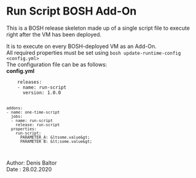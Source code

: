 Run Script BOSH Add-On
=======================
This is a BOSH release skeleton made up of a single script file to execute right after the VM has been deployed. <br>
<p>
It is to execute on every BOSH-deployed VM as an Add-On.<br>
All required properties must be set using <code>bosh update-runtime-config &lt;config.yml&gt;</code><br>
The configuration file can be as follows:<br>
<strong>config.yml</strong><br>
<code>
	releases:
	- name: run-script
	  version: 1.0.0

	addons:
	- name: one-time-script
	  jobs:
	  - name: run-script
	    release: run-script
	  properties:
	    run-script:
	      PARAMETER_A: &ltsome.value&gt;
	      PARAMETER_B: &lt;some.value&gt;
</code>
</p>
Author: Denis Baltor<br>
Date : 28.02.2020

